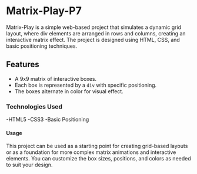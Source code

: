 # Matrix-Play-P7
Matrix-Play is a simple web-based project that simulates a dynamic grid layout, where div elements are arranged in rows and columns, creating an interactive matrix effect. The project is designed using HTML, CSS, and basic positioning techniques.

## Features
- A 9x9 matrix of interactive boxes.
- Each box is represented by a `div` with specific positioning.
- The boxes alternate in color for visual effect.

### Technologies Used
-HTML5
-CSS3
-Basic Positioning

#### Usage
This project can be used as a starting point for creating grid-based layouts or as a foundation for more complex matrix animations and interactive elements. You can customize the box sizes, positions, and colors as needed to suit your design.


